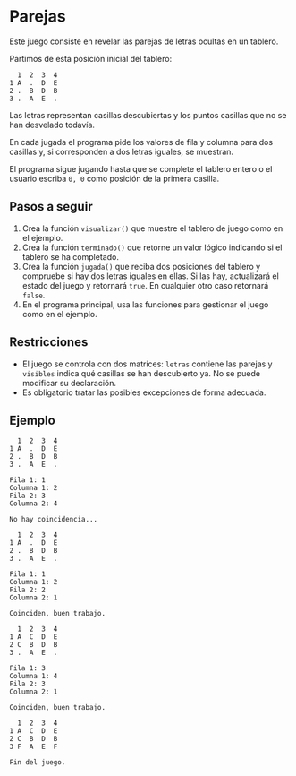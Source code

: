 # Parejas

Este juego consiste en revelar las parejas de letras ocultas en un tablero.

Partimos de esta posición inicial del tablero:

```text
  1  2  3  4
1 A  .  D  E 
2 .  B  D  B 
3 .  A  E  . 
```

Las letras representan casillas descubiertas y los puntos casillas que no se han desvelado todavía.

En cada jugada el programa pide los valores de fila y columna para dos casillas y, si corresponden a dos letras iguales,
se muestran.

El programa sigue jugando hasta que se complete el tablero entero o el usuario escriba `0, 0` como posición de la
primera casilla.

## Pasos a seguir

1. Crea la función `visualizar()` que muestre el tablero de juego como en el ejemplo.
2. Crea la función `terminado()` que retorne un valor lógico indicando si el tablero se ha completado.
3. Crea la función `jugada()` que reciba dos posiciones del tablero y compruebe si hay dos letras iguales en ellas. Si
   las hay, actualizará el estado del juego y retornará `true`. En cualquier otro caso retornará `false`.
4. En el programa principal, usa las funciones para gestionar el juego como en el ejemplo.

## Restricciones

- El juego se controla con dos matrices: `letras` contiene las parejas y `visibles` indica qué casillas se han
  descubierto ya. No se puede modificar su declaración.
- Es obligatorio tratar las posibles excepciones de forma adecuada.

## Ejemplo

```text
  1  2  3  4
1 A  .  D  E 
2 .  B  D  B 
3 .  A  E  . 

Fila 1: 1
Columna 1: 2
Fila 2: 3
Columna 2: 4

No hay coincidencia...

  1  2  3  4
1 A  .  D  E 
2 .  B  D  B 
3 .  A  E  . 

Fila 1: 1
Columna 1: 2
Fila 2: 2
Columna 2: 1

Coinciden, buen trabajo.

  1  2  3  4
1 A  C  D  E 
2 C  B  D  B 
3 .  A  E  . 

Fila 1: 3
Columna 1: 4
Fila 2: 3
Columna 2: 1

Coinciden, buen trabajo.

  1  2  3  4
1 A  C  D  E 
2 C  B  D  B 
3 F  A  E  F 

Fin del juego.
```
